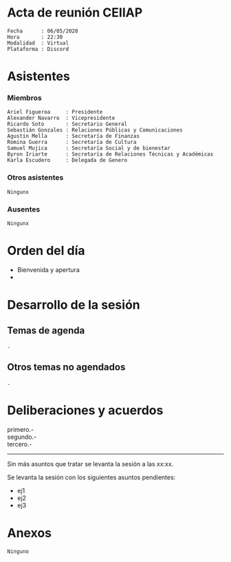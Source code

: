 
# Acta de reunión CEIIAP 
    Fecha      : 06/05/2020  
    Hora       : 22:30  
    Modalidad  : Virtual  
    Plataforma : Discord


# Asistentes
### Miembros

    Ariel Figueroa     : Presidente  
    Alexander Navarro  : Vicepresidente  
    Ricardo Soto       : Secretario General  
    Sebastián Gonzales : Relaciones Públicas y Comunicaciones  
    Agustín Mella      : Secretaría de Finanzas
    Romina Guerra      : Secretaría de Cultura
    Samuel Mujica      : Secretaría Social y de bienestar
    Byron Iriarte      : Secretaría de Relaciones Técnicas y Académicas
    Karla Escudero     : Delegada de Genero
### Otros asistentes
    Ningunx
### Ausentes
    Ningunx


# Orden del día
- Bienvenida y apertura
- 

# Desarrollo de la sesión
## Temas de agenda
    .
## Otros temas no agendados 
    .
# Deliberaciones y acuerdos

primero.-  
segundo.-  
tercero.-  

***  

Sin más asuntos que tratar se levanta la sesión a las xx:xx.

Se levanta la sesión con los siguientes asuntos pendientes:
* ej1
* ej2
* ej3


# Anexos
    Ninguno